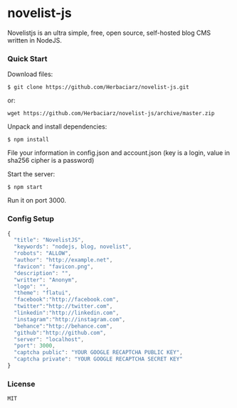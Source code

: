 # novelist-js
Novelistjs is an ultra simple, free, open source, self-hosted blog CMS written in NodeJS.

### Quick Start

Download files:

```$ git clone https://github.com/Herbaciarz/novelist-js.git```

or:

```wget https://github.com/Herbaciarz/novelist-js/archive/master.zip```

Unpack and install dependencies:

```$ npm install```

File your information in config.json and account.json (key is a login, value in sha256 cipher is a password)

Start the server:

```$ npm start```

Run it on port 3000.

### Config Setup
```js
{
  "title": "NovelistJS",
  "keywords": "nodejs, blog, novelist",
  "robots": "ALLOW",
  "author": "http://example.net",
  "favicon": "favicon.png",
  "description": "",
  "writter": "Anonym",
  "logo": "",
  "theme": "flatui",
  "facebook":"http://facebook.com",
  "twitter":"http://twitter.com",
  "linkedin":"http://linkedin.com",
  "instagram":"http://instagram.com",
  "behance":"http://behance.com",
  "github":"http://github.com",
  "server": "localhost",
  "port": 3000,
  "captcha public": "YOUR GOOGLE RECAPTCHA PUBLIC KEY",
  "captcha private": "YOUR GOOGLE RECAPTCHA SECRET KEY"
}
```

### License
```
MIT
```
        
